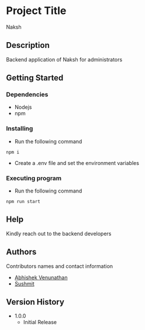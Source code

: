 # Project Title

Naksh

## Description

Backend application of Naksh for administrators

## Getting Started

### Dependencies

* Nodejs
* npm

### Installing

* Run the following command
```
npm i
```
* Create a .env file and set the environment variables

### Executing program

* Run the following command
```
npm run start
```

## Help

Kindly reach out to the backend developers

## Authors

Contributors names and contact information

* [Abhishek Venunathan](https://github.com/AbhishekVenunathan)
* [Sushmit](https://github.com/sushmitc)

## Version History

* 1.0.0
    * Initial Release